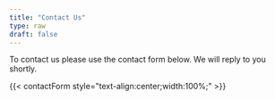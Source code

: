 ```yaml
---
title: "Contact Us"
type: raw
draft: false
---
```


To contact us please use the contact form below. We will reply to you shortly.

{{< contactForm style="text-align:center;width:100%;" >}}
